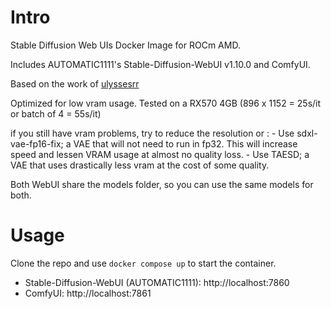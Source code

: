 # Intro

Stable Diffusion Web UIs Docker Image for ROCm AMD.

Includes AUTOMATIC1111's Stable-Diffusion-WebUI v1.10.0 and ComfyUI.

Based on the work of [ulyssesrr](https://github.com/ulyssesrr/docker-rocm-xtra/)

Optimized for low vram usage.
Tested on a RX570 4GB (896 x 1152 = 25s/it or batch of 4 = 55s/it)

if you still have vram problems, try to reduce the resolution or :
    - Use sdxl-vae-fp16-fix; a VAE that will not need to run in fp32. This will increase speed and lessen VRAM usage at almost no quality loss.
    - Use TAESD; a VAE that uses drastically less vram at the cost of some quality.

Both WebUI share the models folder, so you can use the same models for both.

# Usage

Clone the repo and use `docker compose up` to start the container.

- Stable-Diffusion-WebUI (AUTOMATIC1111): http://localhost:7860
- ComfyUI: http://localhost:7861